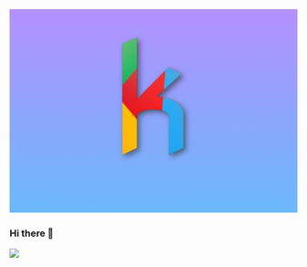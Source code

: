 [![Header](https://github.com/Keep-Konect/Keep-Konect/blob/master/logoGradient.png "Header")](https://Keep-Konect.github.io/)

### Hi there 👋


<img src="https://github-profile-summary-cards.vercel.app/api/cards/profile-details?username=Keep-Konect&theme=monokai">
